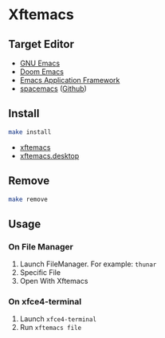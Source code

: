 
# Xftemacs


## Target Editor

* [GNU Emacs](https://www.gnu.org/software/emacs/)
* [Doom Emacs](https://github.com/hlissner/doom-emacs)
* [Emacs Application Framework](https://github.com/manateelazycat/emacs-application-framework)
* [spacemacs](https://www.spacemacs.org/) ([Github](https://github.com/syl20bnr/spacemacs))


## Install

``` sh
make install
```

* [xftemacs](xftemacs)
* [xftemacs.desktop](xftemacs.desktop)

## Remove

``` sh
make remove
```

## Usage

### On File Manager

1. Launch FileManager. For example: `thunar`
2. Specific File
3. Open With Xftemacs

### On xfce4-terminal

1. Launch `xfce4-terminal`
2. Run `xftemacs file`
